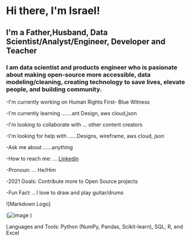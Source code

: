 # Hi there, I'm Israel!

## I'm a Father,Husband, Data Scientist/Analyst/Engineer, Developer and Teacher

### I am data scientist and products engineer who is pasionate about making open-source more accessible, data modeling/cleaning, creating technology to save lives, elevate people, and building community.

-I'm currently working on  Human Rights First- Blue Witness

-I'm currently learning .......ant Design, aws cloud,json

-I'm looking to collaborate with ... other content creators

-I'm looking for help with ......Designs, wireframe, aws cloud, json

-Ask me about ......anything

-How to reach me: ... [Linkedin](https://www.linkedin.com/in/dr-israel-o-aikulola/)

-Pronoun: ... He/Him

-2021 Goals: Contribute more to Open Source projects


-Fun Fact: .. I love to draw and play guitar/drums


![Markdown Logo]

(![image](https://user-images.githubusercontent.com/77282517/121774294-e16ffd80-cb4f-11eb-9430-3dc4797764d9.png)
)

Languages and Tools: Python (NumPy, Pandas, Scikit-learn), SQL, R, and Excel

